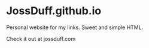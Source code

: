 # JossDuff.github.io

Personal website for my links.
Sweet and simple HTML.

Check it out at jossduff.com